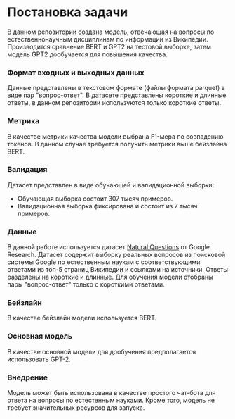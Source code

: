 # Постановка задачи
В данном репозитории создана модель, отвечающая на вопросы по естественнонаучным дисциплинам по информации из Википедии.
Производится сравнение BERT и GPT2 на тестовой выборке, затем модель GPT2 дообучается для повышения качества.

### Формат входных и выходных данных
Данные представлены в текстовом формате (файлы формата parquet) в виде пар "вопрос-ответ". В датасете представлены короткие и длинные ответы, в данном репозитории используются только короткие ответы.

### Метрика
В качестве метрики качества модели выбрана F1-мера по совпадению токенов. В данном случае требуется получить метрики выше бейзлайна BERT.

### Валидация
Датасет представлен в виде обучающей и валидационной выборки:
- Обучающая выборка состоит 307 тысяч примеров.
- Валидационная выборка фиксирована и состоит из 7 тысяч примеров.

### Данные
В данной работе используется датасет [Natural Questions](https://huggingface.co/datasets/google-research-datasets/natural_questions) от Google Research.
Датасет содержит выборку реальных вопросов из поисковой системы Google по естественным наукам с соответствующими ответами из топ-5 страниц Википедии и ссылками на источники. Ответы разделены на короткие и длинные. Для обучения модели отобраны пары "вопрос-ответ" только с короткими ответами.

### Бейзлайн
В качестве бейзлайн модели используется BERT.

### Основная модель
В качестве основной модели для дообучения предполагается использовать GPT-2.

### Внедрение
Модель может быть использована в качестве простого чат-бота для ответа на вопросы по естестенным науками. Кроме того, модель не требует значительных ресурсов для запуска.
